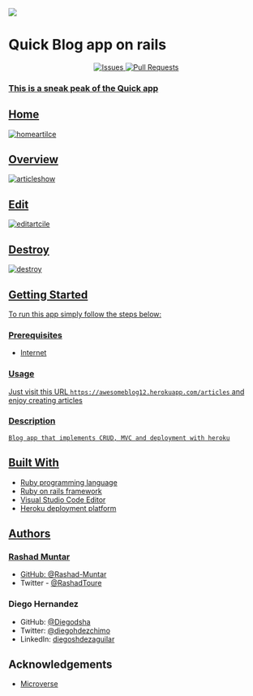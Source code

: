 ![](https://img.shields.io/badge/Microverse-blueviolet)

# Quick Blog app on rails

<p align="center">
    <a href="https://github.com/Diegodsha/Blog-app/issues">
    <img src="https://img.shields.io/github/issues-raw/Diegodsha/Blog-app?style=for-the-badge"
         alt="Issues">
     <a href="https://github.com/Diegodsha/Blog-app/pulls">
    <img src="https://img.shields.io/github/issues-pr/Diegodsha/Blog-app?style=for-the-badge"
         alt="Pull Requests">
</p>

### This is a sneak peak of the Quick app

## Home

![homeartilce](https://user-images.githubusercontent.com/70416006/111890486-53043980-89af-11eb-8d1d-0b93fba582a3.png)

## Overview

![articleshow](https://user-images.githubusercontent.com/70416006/111890499-7b8c3380-89af-11eb-8985-64cd4b4f4161.png)

## Edit

![editartcile](https://user-images.githubusercontent.com/70416006/111890488-5697c080-89af-11eb-8485-d87b89a46960.png)

## Destroy

![destroy](https://user-images.githubusercontent.com/70416006/111890487-54cdfd00-89af-11eb-9854-893714962459.png)

## Getting Started

To run this app simply follow the steps below:

### Prerequisites

- Internet

### Usage

Just visit this URL `https://awesomeblog12.herokuapp.com/articles` and enjoy creating articles

### Description

    Blog app that implements CRUD, MVC and deployment with heroku

## Built With

- Ruby programming language
- Ruby on rails framework
- Visual Studio Code Editor
- Heroku deployment platform

## Authors

### Rashad Muntar

- GitHub: [@Rashad-Muntar](https://github.com/Rashad-Muntar)
- Twitter - [@RashadToure](https://twitter.com/RashadToure)

### Diego Hernandez

- GitHub: [@Diegodsha](https://github.com/Diegodsha)
- Twitter: [@diegohdezchimo](https://twitter.com/diegohdezchimo)
- LinkedIn: [diegoshdezaguilar](https://www.linkedin.com/in/diegoshdezaguilar/)

## Acknowledgements

- [Microverse](https://www.microverse.org)
